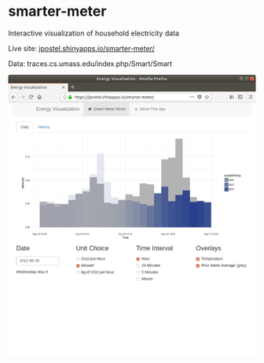 # smarter-meter
Interactive visualization of household electricity data

Live site: [jpostel.shinyapps.io/smarter-meter/](https://jpostel.shinyapps.io/smarter-meter/)

Data: traces.cs.umass.edu/index.php/Smart/Smart

![screenshot](https://github.com/JoshuaPostel/smarter-meter/blob/master/Screenshot%20from%202019-02-17%2013-57-33.png)
